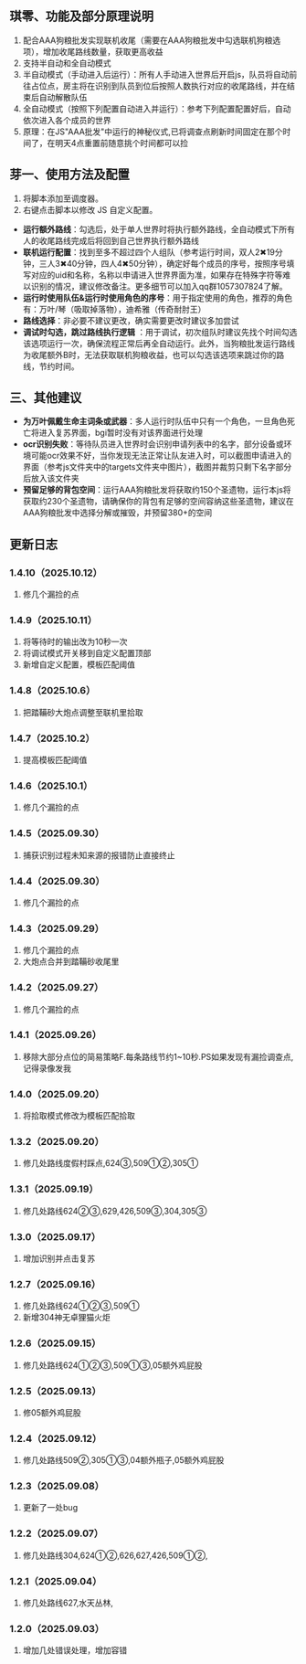 ## 琪零、功能及部分原理说明

1. 配合AAA狗粮批发实现联机收尾（需要在AAA狗粮批发中勾选联机狗粮选项），增加收尾路线数量，获取更高收益
2. 支持半自动和全自动模式
3. 半自动模式（手动进入后运行）：所有人手动进入世界后开启js，队员将自动前往占位点，房主将在识别到队员到位后按照人数执行对应的收尾路线，并在结束后自动解散队伍
4. 全自动模式（按照下列配置自动进入并运行）：参考下列配置配置好后，自动依次进入各个成员的世界
5. 原理：在JS"AAA批发"中运行的神秘仪式,已将调查点刷新时间固定在那个时间了，在明天4点重置前随意挑个时间都可以捡

## 芽一、使用方法及配置

1. 将脚本添加至调度器。
2. 右键点击脚本以修改 JS 自定义配置。

* **运行额外路线**：勾选后，处于单人世界时将执行额外路线，全自动模式下所有人的收尾路线完成后将回到自己世界执行额外路线
* **联机运行配置**：找到至多不超过四个人组队（参考运行时间，双人2✖19分钟，三人3✖40分钟，四人4✖50分钟），确定好每个成员的序号，按照序号填写对应的uid和名称，名称以申请进入世界界面为准，如果存在特殊字符等难以识别的情况，建议修改备注。更多细节可以加入qq群1057307824了解。
* **运行时使用队伍\&运行时使用角色的序号**：用于指定使用的角色，推荐的角色有：万叶/琴（吸取掉落物），迪希雅（传奇耐肘王）
* **路线选择**：非必要不建议更改，确实需要更改时建议多加尝试
* **调试时勾选，跳过路线执行逻辑** ：用于调试，初次组队时建议先找个时间勾选该选项运行一次，确保流程正常后再全自动运行。此外，当狗粮批发运行路线为收尾额外B时，无法获取联机狗粮收益，也可以勾选该选项来跳过你的路线，节约时间。

## 三、其他建议

* **为万叶佩戴生命主词条或武器**：多人运行时队伍中只有一个角色，一旦角色死亡将进入复苏界面，bgi暂时没有对该界面进行处理
* **ocr识别失败**：等待队员进入世界时会识别申请列表中的名字，部分设备或环境可能ocr效果不好，当你发现无法正常让队友进入时，可以截图申请进入的界面（参考js文件夹中的targets文件夹中图片），截图并裁剪只剩下名字部分后放入该文件夹
* **预留足够的背包空间**：运行AAA狗粮批发将获取约150个圣遗物，运行本js将获取约230个圣遗物，请确保你的背包有足够的空间容纳这些圣遗物，建议在AAA狗粮批发中选择分解或摧毁，并预留380+的空间

## 更新日志
### 1.4.10（2025.10.12）
1. 修几个漏捡的点
### 1.4.9（2025.10.11）
1. 将等待时的输出改为10秒一次
2. 将调试模式开关移到自定义配置顶部
3. 新增自定义配置，模板匹配阈值
### 1.4.8（2025.10.6）
1. 把踏鞴砂大炮点调整至联机里拾取
### 1.4.7（2025.10.2）
1. 提高模板匹配阈值
### 1.4.6（2025.10.1）
1. 修几个漏捡的点
### 1.4.5（2025.09.30）
1. 捕获识别过程未知来源的报错防止直接终止
### 1.4.4（2025.09.30）
1. 修几个漏捡的点
### 1.4.3（2025.09.29）
1. 修几个漏捡的点
2. 大炮点合并到踏鞴砂收尾里
### 1.4.2（2025.09.27）
1. 修几个漏捡的点
### 1.4.1（2025.09.26）
1. 移除大部分点位的简易策略F.每条路线节约1~10秒.PS如果发现有漏捡调查点,记得录像发我
### 1.4.0（2025.09.20）
1. 将拾取模式修改为模板匹配拾取
### 1.3.2（2025.09.20）
1. 修几处路线度假村踩点,624③,509①②,305①
### 1.3.1（2025.09.19）
1. 修几处路线624②③,629,426,509③,304,305③
### 1.3.0（2025.09.17）
1. 增加识别并点击复苏
### 1.2.7（2025.09.16）
1. 修几处路线624①②③,509①
2. 新增304神无卓狸猫火炬
### 1.2.6（2025.09.15）
1. 修几处路线624①②③,509①③,05额外鸡屁股
### 1.2.5（2025.09.13）
1. 修05额外鸡屁股
### 1.2.4（2025.09.12）
1. 修几处路线509②,305①③,04额外瓶子,05额外鸡屁股
### 1.2.3（2025.09.08）
1. 更新了一处bug
### 1.2.2（2025.09.07）
1. 修几处路线304,624①②,626,627,426,509①②,
### 1.2.1（2025.09.04）
1. 修几处路线627,水天丛林,
### 1.2.0（2025.09.03）
1. 增加几处错误处理，增加容错